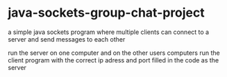 # java-sockets-group-chat-project
a simple java sockets program where multiple clients can connect to a server and send messages to each other



run the server on one computer and on the other users computers run the client program with the correct ip adress and port filled in the code as the server
